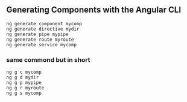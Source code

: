 ## Generating Components with the Angular CLI

```
ng generate component mycomp
ng generate directive mydir
ng generate pipe mypipe
ng generate route myroute
ng generate service mycomp
```

### same commond but in short 

```
ng g c mycomp
ng g d mydir
ng g p mypipe
ng g r myroute
ng g s mycomp
```
